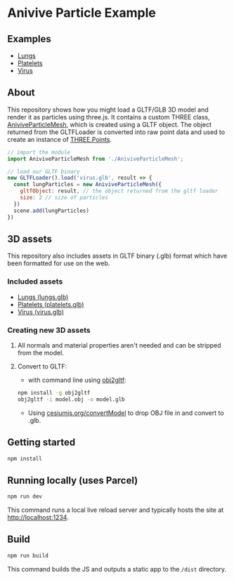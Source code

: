 # Anivive Particle Example

## Examples
* [Lungs](https://anivive-model-example.movingbrands.now.sh/?model=lungs)
* [Platelets](https://anivive-model-example.movingbrands.now.sh/?model=platelets)
* [Virus](https://anivive-model-example.movingbrands.now.sh/?model=virus)

## About
This repository shows how you might load a GLTF/GLB 3D model and render it as particles using three.js. It contains a custom THREE class, [AniviveParticleMesh](./src/AniviveParticleMesh.js), which is created using a GLTF object. The object returned from the GLTFLoader is converted into raw point data and used to create an instance of [THREE.Points](https://threejs.org/docs/#api/en/objects/Points).

```js
// import the module
import AniviveParticleMesh from './AniviveParticleMesh';

// load our GLTF binary
new GLTFLoader().load('virus.glb', result => {
  const lungParticles = new AniviveParticleMesh({
    gltfObject: result, // the object returned from the gltf loader
    size: 2 // size of particles
  })
  scene.add(lungParticles)
})
```

## 3D assets
This repository also includes assets in GLTF binary (.glb) format which have been formatted for use on the web.

### Included assets
* [Lungs (lungs.glb)](https://github.com/movingbrands/anivive-model-example/raw/prototype/assets/lungs.glb)
* [Platelets (platelets.glb)](https://github.com/movingbrands/anivive-model-example/raw/prototype/assets/platelets.glb)
* [Virus (virus.glb)](https://github.com/movingbrands/anivive-model-example/raw/prototype/assets/virus.glb)

### Creating new 3D assets
1. All normals and material properties aren't needed and can be stripped from the model.
2. Convert to GLTF:
	* with command line using [obj2gltf](https://github.com/AnalyticalGraphicsInc/obj2gltf):
	
	```bash
	npm install -g obj2gltf
	obj2gltf -i model.obj -o model.glb
	```

	* Using [cesiumjs.org/convertModel](https://cesiumjs.org/convertModel/) to drop OBJ file in and convert to .glb.

## Getting started

```bash
npm install
```

## Running locally (uses Parcel)

```bash
npm run dev
```

This command runs a local live reload server and typically hosts the site at [http://localhost:1234](http://localhost:1234).

## Build

```bash
npm run build
```

This command builds the JS and outputs a static app to the `/dist` directory.
